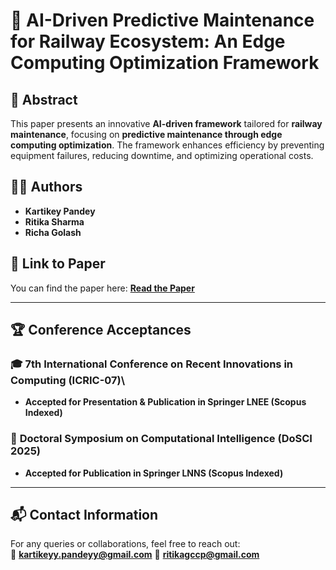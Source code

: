 # 🚄 AI-Driven Predictive Maintenance for Railway Ecosystem: An Edge Computing Optimization Framework  

## 📌 Abstract  
This paper presents an innovative **AI-driven framework** tailored for **railway maintenance**, focusing on **predictive maintenance through edge computing optimization**. The framework enhances efficiency by preventing equipment failures, reducing downtime, and optimizing operational costs.  

## 👨‍💻 Authors  
- **Kartikey Pandey**  
- **Ritika Sharma**  
- **Richa Golash**  

## 📄 Link to Paper  
You can find the paper here: [**Read the Paper**](https://drive.google.com/file/d/1iiJeQl5j4VptUNr2Ywl3YS-0uH7BTfac/view?usp=sharing)  

---

## 🏆 Conference Acceptances  

### 🎓 **7th International Conference on Recent Innovations in Computing (ICRIC-07)**\
- **Accepted for Presentation & Publication in Springer LNEE (Scopus Indexed)**  

### 📖 **Doctoral Symposium on Computational Intelligence (DoSCI 2025)**  
- **Accepted for Publication in Springer LNNS (Scopus Indexed)**  


---

## 📬 Contact Information  
For any queries or collaborations, feel free to reach out:  
📧 **kartikeyy.pandeyy@gmail.com** 
📧 **ritikagccp@gmail.com**

